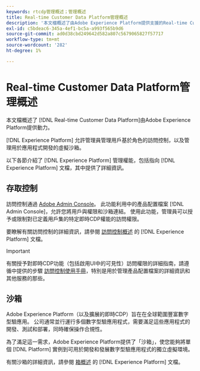 ```yaml
---
keywords: rtcdp管理概述；管理概述
title: Real-time Customer Data Platform管理概述
description: '本文檔概述了由Adobe Experience Platform提供支援的Real-time Customer Data Platform的管理能力。 '
exl-id: c5bdeac6-345a-4ef1-bc5a-a993f565b9d6
source-git-commit: ad0d38cbd249642d582a807c5679065827f57717
workflow-type: tm+mt
source-wordcount: '282'
ht-degree: 1%

---
```


# Real-time Customer Data Platform管理概述

本文檔概述了 [!DNL Real-time Customer Data Platform]由Adobe Experience Platform提供動力。

[!DNL Experience Platform] 允許管理員管理用戶基於角色的訪問控制，以及管理用於應用程式開發的虛擬沙箱。

以下各節介紹了 [!DNL Experience Platform] 管理權能，包括指向 [!DNL Experience Platform] 文檔，其中提供了詳細資訊。

## 存取控制

訪問控制通過 [Adobe Admin Console](https://adminconsole.adobe.com)。 此功能利用中的產品配置檔案 [!DNL Admin Console]，允許您將用戶與權限和沙箱連結。 使用此功能，管理員可以授予或限制對已定義用戶集的特定即時CDP權能的訪問權限。

要瞭解有關訪問控制的詳細資訊，請參閱 [訪問控制概述](../../access-control/home.md) 的 [!DNL Experience Platform] 文檔。

>[!IMPORTANT]
>
>有關授予對即時CDP功能（包括啟用UI中的可見性）訪問權限的詳細指南，請遵循中提供的步驟 [訪問控制使用手冊](../../access-control/ui/overview.md)，特別是用於管理產品配置檔案的詳細資訊和其他服務的那些。

## 沙箱

Adobe Experience Platform（以及擴展的即時CDP）旨在在全球範圍豐富數字型驗應用。 公司通常並行運行多個數字型驗應用程式，需要滿足這些應用程式的開發、測試和部署，同時確保操作合規性。

為了滿足這一需求，Adobe Experience Platform提供了「沙箱」，使您能夠將單個 [!DNL Platform] 實例到可用於開發和發展數字型驗應用程式的獨立虛擬環境。

有關沙箱的詳細資訊，請參閱 [箱概述](../../sandboxes/home.md) 的 [!DNL Experience Platform] 文檔。
